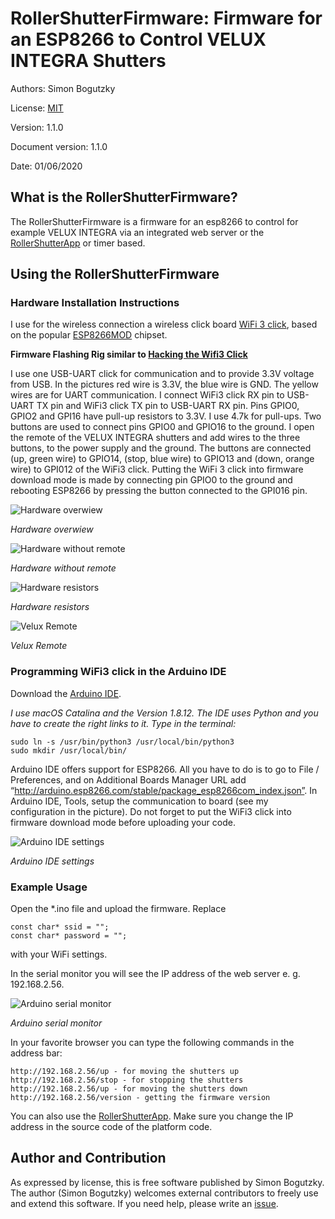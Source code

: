 
# RollerShutterFirmware: Firmware for an ESP8266 to Control VELUX INTEGRA Shutters
Authors: Simon Bogutzky

License: [MIT](https://opensource.org/licenses/MIT)

Version: 1.1.0

Document version: 1.1.0 

Date: 01/06/2020

## What is the RollerShutterFirmware?
The RollerShutterFirmware is a firmware for an esp8266 to control for example VELUX INTEGRA via an integrated web server or the [RollerShutterApp](https://github.com/sbogutzky/RollerShutterApp/) or timer based.

## Using the RollerShutterFirmware

### Hardware Installation Instructions
I use for the wireless connection a wireless click board [WiFi 3 click](https://amzn.to/2R5tHOT), based on the popular [ESP8266MOD](http://espressif.com/) chipset.

**Firmware Flashing Rig similar to [Hacking the Wifi3 Click](https://electronza.com/hacking-the-wifi3-click)**

I use one USB-UART click for communication and to provide 3.3V voltage from USB. In the pictures red wire is 3.3V, the blue wire is GND. The yellow wires are for UART communication. I  connect WiFi3 click RX pin to USB-UART TX pin and WiFi3 click TX pin to USB-UART RX pin. Pins GPIO0, GPIO2 and GPI16 have pull-up resistors to 3.3V. I use 4.7k for pull-ups. Two buttons are used to connect pins GPIO0 and GPIO16 to the ground. I open the remote of the VELUX INTEGRA shutters and add wires to the three buttons, to the power supply and the ground. The buttons are connected (up, green wire) to GPIO14, (stop, blue wire) to GPIO13 and (down, orange wire) to GPI012 of the WiFi3 click. Putting the WiFi 3 click into firmware download mode is made by connecting pin GPIO0 to the ground and rebooting ESP8266 by pressing the button connected to the GPI016 pin.

![Hardware overwiew](images/hardware-overview.jpg)

*Hardware overwiew*

![Hardware without remote](images/hardware-without-remote.jpg)

*Hardware without remote*

![Hardware resistors](images/hardware-resistors.jpg)

*Hardware resistors*

![Velux Remote](images/velux-remote.jpg)

*Velux Remote*

### Programming WiFi3 click in the Arduino IDE

Download the [Arduino IDE](https://www.arduino.cc/en/Main/Software). 

*I use macOS Catalina and the Version 1.8.12. The IDE uses Python and you have to create the right links to it. Type in the terminal:*

```
sudo ln -s /usr/bin/python3 /usr/local/bin/python3
sudo mkdir /usr/local/bin/
```
Arduino IDE offers support for ESP8266. All you have to do is to go to File / Preferences, and on Additional Boards Manager URL add “http://arduino.esp8266.com/stable/package_esp8266com_index.json”. In Arduino IDE, Tools, setup the communication to board (see my configuration in the picture). Do not forget to put the WiFi3 click into firmware download mode before uploading your code.

![Arduino IDE settings](images/arduino-ide-settings.jpg)

*Arduino IDE settings*

### Example Usage

Open the *.ino file and upload the firmware. Replace 

```
const char* ssid = "";
const char* password = "";
```

with your WiFi settings.


In the serial monitor you will see the IP address of the web server e. g. 192.168.2.56.

![Arduino serial monitor](images/arduino-serial-monitor.jpg)

*Arduino serial monitor*

In your favorite browser you can type the following commands in the address bar:

```
http://192.168.2.56/up - for moving the shutters up
http://192.168.2.56/stop - for stopping the shutters
http://192.168.2.56/up - for moving the shutters down
http://192.168.2.56/version - getting the firmware version
```

You can also use the [RollerShutterApp](https://github.com/sbogutzky/RollerShutterApp/). Make sure you change the IP address in the source code of the platform code.

## Author and Contribution
As expressed by license, this is free software published by Simon Bogutzky. The author (Simon Bogutzky) welcomes external contributors to freely use and extend this software. If you need help, please write an [issue](https://github.com/sbogutzky/RollerShutterFirmware/issues).

